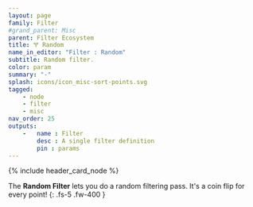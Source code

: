 ```yaml
---
layout: page
family: Filter
#grand_parent: Misc
parent: Filter Ecosystem
title: 🝖 Random
name_in_editor: "Filter : Random"
subtitle: Random filter.
color: param
summary: "-"
splash: icons/icon_misc-sort-points.svg
tagged: 
    - node
    - filter
    - misc
nav_order: 25
outputs:
    -   name : Filter
        desc : A single filter definition
        pin : params
---
```


{% include header_card_node %}

The **Random Filter** lets you do a random filtering pass. It's a coin flip for every point!
{: .fs-5 .fw-400 } 

